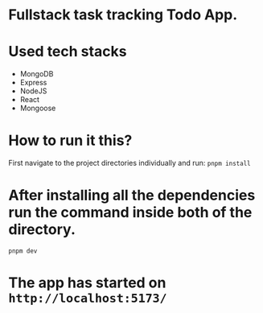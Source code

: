 # Fullstack task tracking Todo App.

# Used tech stacks

  - MongoDB
  - Express
  - NodeJS
  - React
  - Mongoose

# How to run it this?

  First navigate to the project directories individually and run:
  `
    pnpm install 
  `

# After installing all the dependencies run the command inside both of the directory.

  `
    pnpm dev
  `

# The app has started on `http://localhost:5173/`